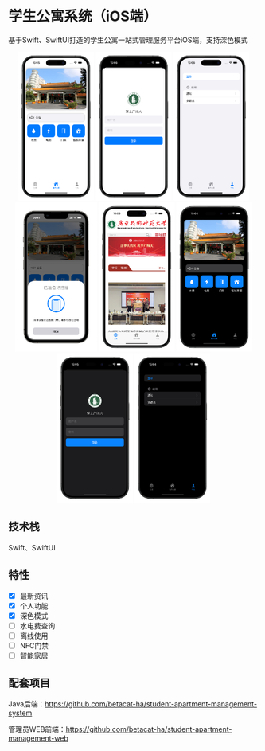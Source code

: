 #  学生公寓系统（iOS端）

基于Swift、SwiftUI打造的学生公寓一站式管理服务平台iOS端，支持深色模式

<center class="half">
  <img src="img/Light_Home.PNG" height="300"/>
  <img src="img/Light_Login.PNG" height="300"/>
  <img src="img/Light_Setting_Logout.PNG" height="300"/>
  <img src="img/Light_NFC_Demo.PNG" height="300"/>
  <img src="img/Light_Website.PNG" height="300"/>
  <img src="img/Dark_Home.PNG" height="300"/>
  <img src="img/Dark_Login.PNG" height="300"/>
  <img src="img/Dark_Setting_Logout.PNG" height="300"/>
</center>



## 技术栈

Swift、SwiftUI


## 特性
- [x] 最新资讯
- [x] 个人功能
- [x] 深色模式
- [ ] 水电费查询
- [ ] 离线使用
- [ ] NFC门禁
- [ ] 智能家居

## 配套项目

Java后端：https://github.com/betacat-ha/student-apartment-management-system

管理员WEB前端：https://github.com/betacat-ha/student-apartment-management-web


